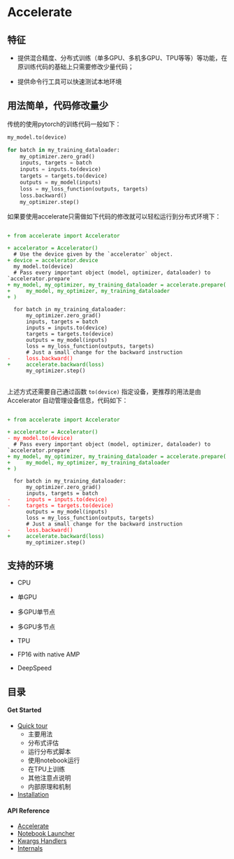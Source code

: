 # Accelerate

## 特征

* 提供混合精度、分布式训练（单多GPU、多机多GPU、TPU等等）等功能，在原训练代码的基础上只需要修改少量代码；

* 提供命令行工具可以快速测试本地环境

## 用法简单，代码修改量少

传统的使用pytorch的训练代码一般如下：

```python
my_model.to(device)

for batch in my_training_dataloader:
    my_optimizer.zero_grad()
    inputs, targets = batch
    inputs = inputs.to(device)
    targets = targets.to(device)
    outputs = my_model(inputs)
    loss = my_loss_function(outputs, targets)
    loss.backward()
    my_optimizer.step()
```

如果要使用accelerate只需做如下代码的修改就可以轻松运行到分布式环境下：


<div>
<pre>
<code class="language-python hljs">
<font color=green>+ from accelerate import Accelerator</font>
<span></span>
<font color=green>+ accelerator = Accelerator()</font>
<font>  # Use the device given by the `accelerator` object.</font>
<font color=green>+ device = accelerator.device</font>
<font>  my_model.to(device)</font>
<font>  # Pass every important object (model, optimizer, dataloader) to `accelerator.prepare`</font>
<font color=green>+ my_model, my_optimizer, my_training_dataloader = accelerate.prepare(</font>
<font color=green>+     my_model, my_optimizer, my_training_dataloader</font>
<font color=green>+ )</font>
<span></span>
<span>  for batch in my_training_dataloader:</span>
<font>      my_optimizer.zero_grad()</font>
<font>      inputs, targets = batch</font>
<font>      inputs = inputs.to(device)</font>
<font>      targets = targets.to(device)</font>
<font>      outputs = my_model(inputs)</font>
<font>      loss = my_loss_function(outputs, targets)</font>
<font>      # Just a small change for the backward instruction</font>
<font color=red>-     loss.backward()</font>
<font color=green>+     accelerate.backward(loss)</font>
<font>      my_optimizer.step()</font>
</code>
</pre>
</div>


上述方式还需要自己通过函数 `to(device)` 指定设备，更推荐的用法是由 Accelerator 自动管理设备信息，代码如下：

<div><pre><code class="language-python hljs">
<font color=green>+ from accelerate import Accelerator</font>
<span></span>
<font color=green>+ accelerator = Accelerator()</font>
<font color=red>- my_model.to(device)</font>
<font>  # Pass every important object (model, optimizer, dataloader) to `accelerator.prepare`</font>
<font color=green>+ my_model, my_optimizer, my_training_dataloader = accelerate.prepare(</font>
<font color=green>+     my_model, my_optimizer, my_training_dataloader</font>
<font color=green>+ )</font>
<span></span>
<font>  for batch in my_training_dataloader:</font>
<font>      my_optimizer.zero_grad()</font>
<font>      inputs, targets = batch</font>
<font color=red>-     inputs = inputs.to(device)</font>
<font color=red>-     targets = targets.to(device)</font>
<font>      outputs = my_model(inputs)</font>
<font>      loss = my_loss_function(outputs, targets)</font>
<font>      # Just a small change for the backward instruction</font>
<font color=red>-     loss.backward()</font>
<font color=green>+     accelerate.backward(loss)</font>
<font>      my_optimizer.step()</font>
</code></pre></div>

## 支持的环境

* CPU

* 单GPU

* 多GPU单节点

* 多GPU多节点

* TPU

* FP16 with native AMP

* DeepSpeed

## 目录

#### Get Started

* [Quick tour](./quick_tour.md)
    * 主要用法
    * 分布式评估
    * 运行分布式脚本
    * 使用notebook运行
    * 在TPU上训练
    * 其他注意点说明
    * 内部原理和机制
* [Installation](./Installation.md)

#### API Reference

* [Accelerate](./accelerator.md)
* [Notebook Launcher](./notebook_launcher.md)
* [Kwargs Handlers](./kwargs_handlers.md)
* [Internals](./internals.md)
